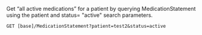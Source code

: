 Get “all active medications” for a patient by querying MedicationStatement using the patient and status= "active" search parameters.


    GET [base]/MedicationStatement?patient=test2&status=active
